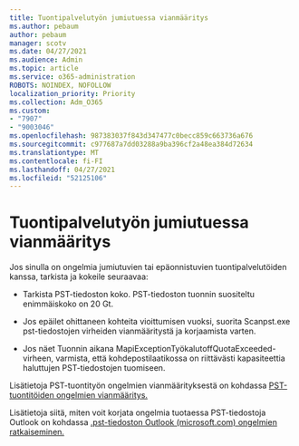 ```yaml
---
title: Tuontipalvelutyön jumiutuessa vianmääritys
ms.author: pebaum
author: pebaum
manager: scotv
ms.date: 04/27/2021
ms.audience: Admin
ms.topic: article
ms.service: o365-administration
ROBOTS: NOINDEX, NOFOLLOW
localization_priority: Priority
ms.collection: Adm_O365
ms.custom:
- "7907"
- "9003046"
ms.openlocfilehash: 987383037f843d347477c0becc859c663736a676
ms.sourcegitcommit: c977687a7dd03288a9ba396cf2a48ea384d72634
ms.translationtype: MT
ms.contentlocale: fi-FI
ms.lasthandoff: 04/27/2021
ms.locfileid: "52125106"
---
```

# <a name="troubleshooting-import-service-job-stuck"></a>Tuontipalvelutyön jumiutuessa vianmääritys

Jos sinulla on ongelmia jumiutuvien tai epäonnistuvien tuontipalvelutöiden kanssa, tarkista ja kokeile seuraavaa:

- Tarkista PST-tiedoston koko. PST-tiedoston tuonnin suositeltu enimmäiskoko on 20 Gt.

- Jos epäilet ohittaneen kohteita vioittumisen vuoksi, suorita Scanpst.exe pst-tiedostojen virheiden vianmääritystä ja korjaamista varten.

- Jos näet Tuonnin aikana MapiExceptionTyökalutoffQuotaExceeded-virheen, varmista, että kohdepostilaatikossa on riittävästi kapasiteettia haluttujen PST-tiedostojen tuomiseen.

Lisätietoja PST-tuontityön ongelmien vianmäärityksestä on kohdassa [PST-tuontitöiden ongelmien vianmääritys.](https://docs.microsoft.com/office365/troubleshoot/pst-import-service/issues-with-pst-import-job)

Lisätietoja siitä, miten voit korjata ongelmia tuotaessa PST-tiedostoja Outlook on kohdassa [.pst-tiedoston Outlook (microsoft.com) ongelmien ratkaiseminen.](https://support.microsoft.com/topic/fix-problems-importing-an-outlook-pst-file-2d2e50dc-5c36-4ab2-ab50-f1be733b3d6e?ui=en-us&rs=en-us&ad=us)